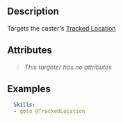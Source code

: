 ## Description
Targets the caster's [Tracked Location](/skills/mechanics/tracklocation)


## Attributes
>*This targeter has no attributes*


## Examples
```yaml
  Skills:
  - goto @TrackedLocation
```